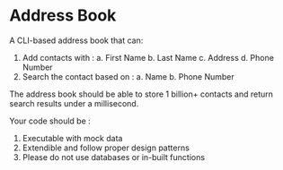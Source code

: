 # Address Book

A CLI-based address book that can:

  1. Add contacts with :
    a. First Name
    b. Last Name
    c. Address
    d. Phone Number
  2. Search the contact based on :
    a. Name
    b. Phone Number

The address book should be able to store 1 billion+ contacts and return search results under a millisecond.

Your code should be :
1. Executable with mock data
2. Extendible and follow proper design patterns
3. Please do not use databases or in-built functions
